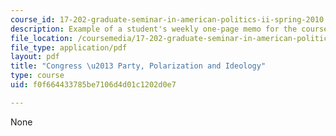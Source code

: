 ```yaml
---
course_id: 17-202-graduate-seminar-in-american-politics-ii-spring-2010
description: Example of a student's weekly one-page memo for the course.
file_location: /coursemedia/17-202-graduate-seminar-in-american-politics-ii-spring-2010/f0f664433785be7106d4d01c1202d0e7_MIT17_202S10_Congress_II.pdf
file_type: application/pdf
layout: pdf
title: "Congress \u2013 Party, Polarization and Ideology"
type: course
uid: f0f664433785be7106d4d01c1202d0e7

---
```

None